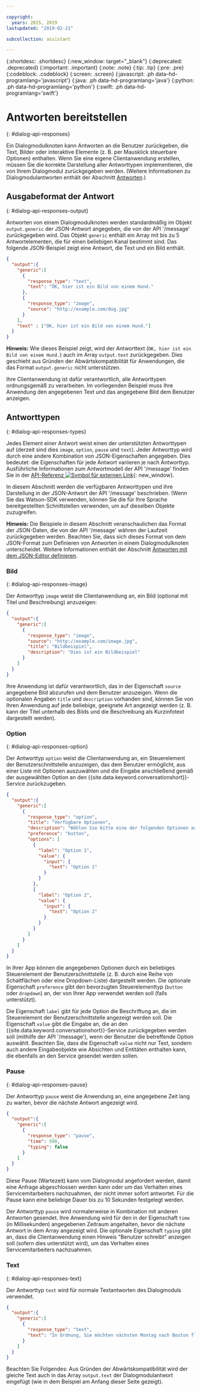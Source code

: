 ```yaml
---

copyright:
  years: 2015, 2019
lastupdated: "2019-02-21"

subcollection: assistant

---
```


{:shortdesc: .shortdesc}
{:new_window: target="_blank"}
{:deprecated: .deprecated}
{:important: .important}
{:note: .note}
{:tip: .tip}
{:pre: .pre}
{:codeblock: .codeblock}
{:screen: .screen}
{:javascript: .ph data-hd-programlang='javascript'}
{:java: .ph data-hd-programlang='java'}
{:python: .ph data-hd-programlang='python'}
{:swift: .ph data-hd-programlang='swift'}

# Antworten bereitstellen
{: #dialog-api-responses}

Ein Dialogmodulknoten kann Antworten an die Benutzer zurückgeben, die Text, Bilder oder interaktive Elemente (z. B. per Mausklick steuerbare Optionen) enthalten. Wenn Sie eine eigene Clientanwendung erstellen, müssen Sie die korrekte Darstellung aller Antworttypen implementieren, die von Ihrem Dialogmodul zurückgegeben werden. (Weitere Informationen zu Dialogmodulantworten enthält der Abschnitt [Antworten](/docs/services/assistant?topic=assistant-dialog-overview#responses).)

## Ausgabeformat der Antwort
{: #dialog-api-responses-output}

Antworten von einem Dialogmodulknoten werden standardmäßig im Objekt `output.generic` der JSON-Antwort angegeben, die von der API '/message' zurückgegeben wird. Das Objekt `generic` enthält ein Array mit bis zu 5 Antwortelementen, die für einen beliebigen Kanal bestimmt sind. Das folgende JSON-Beispiel zeigt eine Antwort, die Text und ein Bild enthält. 

```json
{
  "output":{
    "generic":[
      {
        "response_type": "text",
        "text": "OK, hier ist ein Bild von einem Hund."
      },
      {
        "response_type": "image",
        "source": "http://example.com/dog.jpg"
      }
    ],
    "text" : ["OK, hier ist ein Bild von einem Hund."]
  }
}
```

**Hinweis:** Wie dieses Beispiel zeigt, wird der Antworttext (`OK, hier ist ein Bild von einem Hund.`) auch im Array `output.text` zurückgegeben. Dies geschieht aus Gründen der Abwärtskompatibilität für Anwendungen, die das Format `output.generic` nicht unterstützen.

Ihre Clientanwendung ist dafür verantwortlich, alle Antworttypen ordnungsgemäß zu verarbeiten. Im vorliegenden Beispiel muss Ihre Anwendung den angegebenen Text und das angegebene Bild dem Benutzer anzeigen.

## Antworttypen
{: #dialog-api-responses-types}

Jedes Element einer Antwort weist einen der unterstützten Antworttypen auf  (derzeit sind dies `image`, `option`, `pause` und `text`). Jeder Antworttyp wird durch eine andere Kombination von JSON-Eigenschaften angegeben. Dies bedeutet: die Eigenschaften für jede Antwort variieren je nach Antworttyp. Ausführliche Informationen zum Antwortmodell der API '/message' finden Sie in der [API-Referenz ![Symbol für externen Link](../../icons/launch-glyph.svg "Symbol für externen Link")](https://cloud.ibm.com/apidocs/assistant?curl=#get-response-to-user-input){: new_window}.

In diesem Abschnitt werden die verfügbaren Antworttypen und ihre Darstellung in der JSON-Antwort der API '/message' beschrieben. (Wenn Sie das Watson-SDK verwenden, können Sie die für Ihre Sprache bereitgestellten Schnittstellen verwenden, um auf dieselben Objekte zuzugreifen. 

**Hinweis:** Die Beispiele in diesem Abschnitt veranschaulichen das Format der JSON-Daten, die von der API '/message' währen der Laufzeit zurückgegeben werden. Beachten Sie, dass sich dieses Format von dem JSON-Format zum Definieren von Antworten in einem Dialogmodulknoten unterscheidet. Weitere Informationen enthält der Abschnitt [Antworten mit dem JSON-Editor definieren](/docs/services/assistant?topic=assistant-dialog-responses-json).

### Bild
{: #dialog-api-responses-image}

Der Antworttyp `image` weist die Clientanwendung an, ein Bild (optional mit Titel und Beschreibung) anzuzeigen: 

```json
{
  "output":{
    "generic":[
      {
        "response_type": "image",
        "source": "http://example.com/image.jpg",
        "title": "Bildbeispiel",
        "description": "Dies ist ein Bildbeispiel"
      }
    ]
  }
}
```

Ihre Anwendung ist dafür verantwortlich, das in der Eigenschaft `source` angegebene Bild abzurufen und dem Benutzer anzuzeigen. Wenn die optionalen Angaben `title` und `description` vorhanden sind, können Sie von Ihren Anwendung auf jede beliebige, geeignete Art angezeigt werden (z. B. kann der Titel unterhalb des Bilds und die Beschreibung als Kurzinfotext dargestellt werden).

### Option
{: #dialog-api-responses-option}

Der Antworttyp `option` weist die Clientanwendung an, ein Steuerelement der Benutzerschnittstelle anzuzeigen, das dem Benutzer ermöglicht, aus einer Liste mit Optionen auszuwählen und die Eingabe anschließend gemäß der ausgewählten Option an den {{site.data.keyword.conversationshort}}-Service zurückzugeben.

```json
{
  "output":{
    "generic":[
      {
        "response_type": "option",
        "title": "Verfügbare Optionen",
        "description": "Wählen Sie bitte eine der folgenden Optionen aus:",
        "preference": "button",
        "options": [
          {
            "label": "Option 1",
            "value": {
              "input": {
                "text": "Option 1"
              }
            }
          },
          {
            "label": "Option 2",
            "value": {
              "input": {
                "text": "Option 2"
              }
            }
          }
        ]
      }
    ]
  }
}
```

In Ihrer App können die angegebenen Optionen durch ein beliebiges Steuerelement der Benutzerschnittstelle (z. B. durch eine Reihe von Schaltflächen oder eine Dropdown-Liste) dargestellt werden. Die optionale Eigenschaft `preference` gibt den bevorzugten Steuerelementtyp (`button` oder `dropdown`) an, der von Ihrer App verwendet werden soll (falls unterstützt). 

Die Eigenschaft `label` gibt für jede Option die Beschriftung an, die im Steuerelement der Benutzerschnittstelle angezeigt werden soll. Die Eigenschaft `value` gibt die Eingabe an, die an den {{site.data.keyword.conversationshort}}-Service zurückgegeben werden soll (mithilfe der API '/message'), wenn der Benutzer die betreffende Option auswählt. Beachten Sie, dass die Eigenschaft `value` nicht nur Text, sondern auch andere Eingabeobjekte wie Absichten und Entitäten enthalten kann, die ebenfalls an den Service gesendet werden sollen.

### Pause
{: #dialog-api-responses-pause}

Der Antworttyp `pause` weist die Anwendung an, eine angegebene Zeit lang zu warten, bevor die nächste Antwort angezeigt wird.

```json
{
  "output":{
    "generic":[
      {
        "response_type": "pause",
        "time": 500,
        "typing": false
      }
    ]
  }
}
```

Diese Pause (Wartezeit) kann vom Dialogmodul angefordert werden, damit eine Anfrage abgeschlossen werden kann oder um das Verhalten eines Servicemitarbeiters nachzuahmen, der nicht immer sofort antwortet. Für die Pause kann eine beliebige Dauer bis zu 10 Sekunden festgelegt werden. 

Der Antworttyp `pause` wird normalerweise in Kombination mit anderen Antworten gesendet. Ihre Anwendung wird für den in der Eigenschaft `time` (in Millisekunden) angegebenen Zeitraum angehalten, bevor die nächste Antwort in dem Array angezeigt wird. Die optionale Eigenschaft `typing` gibt an, dass die Clientanwendung einen Hinweis "Benutzer schreibt" anzeigen soll (sofern dies unterstützt wird), um das Verhalten eines Servicemitarbeiters nachzuahmen. 

### Text
{: #dialog-api-responses-text}

Der Antworttyp `text` wird für normale Textantworten des Dialogmoduls verwendet. 

```json
{
  "output":{
    "generic":[
      {
        "response_type": "text",
        "text": "In Ordnung, Sie möchten nächsten Montag nach Boston fliegen."
      }
    ]
  }
}
```

Beachten Sie Folgendes: Aus Gründen der Abwärtskompatibilität wird der gleiche Text auch in das Array `output.text` der Dialogmodulantwort eingefügt (wie in dem Beispiel am Anfang dieser Seite gezeigt).
